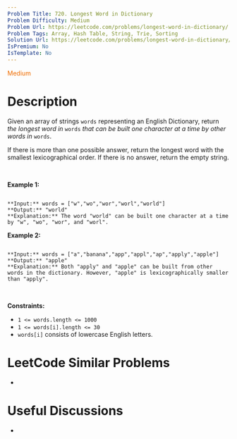 ```yaml
---
Problem Title: 720. Longest Word in Dictionary
Problem Difficulty: Medium
Problem Url: https://leetcode.com/problems/longest-word-in-dictionary/
Problem Tags: Array, Hash Table, String, Trie, Sorting
Solution Url: https://leetcode.com/problems/longest-word-in-dictionary/solution/
IsPremium: No
IsTemplate: No
---
```


<span style="color: rgb(239, 108, 0);">Medium</span>

# Description

Given an array of strings `words` representing an English Dictionary, return *the longest word in* `words` *that can be built one character at a time by other words in* `words`.


If there is more than one possible answer, return the longest word with the smallest lexicographical order. If there is no answer, return the empty string.


 


**Example 1:**



```

**Input:** words = ["w","wo","wor","worl","world"]
**Output:** "world"
**Explanation:** The word "world" can be built one character at a time by "w", "wo", "wor", and "worl".

```

**Example 2:**



```

**Input:** words = ["a","banana","app","appl","ap","apply","apple"]
**Output:** "apple"
**Explanation:** Both "apply" and "apple" can be built from other words in the dictionary. However, "apple" is lexicographically smaller than "apply".

```

 


**Constraints:**


* `1 <= words.length <= 1000`
* `1 <= words[i].length <= 30`
* `words[i]` consists of lowercase English letters.




# LeetCode Similar Problems

- []()

# Useful Discussions

- []()
